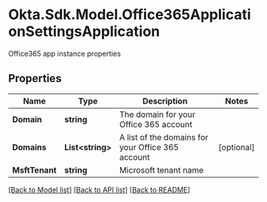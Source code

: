 # Okta.Sdk.Model.Office365ApplicationSettingsApplication
Office365 app instance properties

## Properties

Name | Type | Description | Notes
------------ | ------------- | ------------- | -------------
**Domain** | **string** | The domain for your Office 365 account | 
**Domains** | **List&lt;string&gt;** | A list of the domains for your Office 365 account | [optional] 
**MsftTenant** | **string** | Microsoft tenant name | 

[[Back to Model list]](../README.md#documentation-for-models) [[Back to API list]](../README.md#documentation-for-api-endpoints) [[Back to README]](../README.md)

